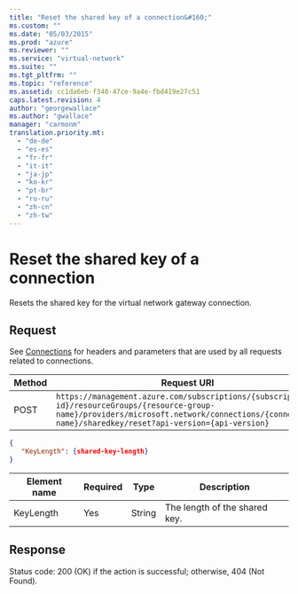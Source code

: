 ```yaml
---
title: "Reset the shared key of a connection&#160;"
ms.custom: ""
ms.date: "05/03/2015"
ms.prod: "azure"
ms.reviewer: ""
ms.service: "virtual-network"
ms.suite: ""
ms.tgt_pltfrm: ""
ms.topic: "reference"
ms.assetid: cc1da6eb-f348-47ce-9a4e-fbd419e27c51
caps.latest.revision: 4
author: "georgewallace"
ms.author: "gwallace"
manager: "carmonm"
translation.priority.mt: 
  - "de-de"
  - "es-es"
  - "fr-fr"
  - "it-it"
  - "ja-jp"
  - "ko-kr"
  - "pt-br"
  - "ru-ru"
  - "zh-cn"
  - "zh-tw"
---
```

# Reset the shared key of a connection&#160;
Resets the shared key for the virtual network gateway connection.  
  
## Request  
 See [Connections](../NetworkGatewayREST/connections.md) for headers and parameters that are used by all requests related to connections.  
  
|Method|Request URI|  
|------------|-----------------|  
|POST|`https://management.azure.com/subscriptions/{subscription-id}/resourceGroups/{resource-group-name}/providers/microsoft.network/connections/{connection-name}/sharedkey/reset?api-version={api-version}`|  
  
```json  
{  
   "KeyLength": {shared-key-length}  
}  
```  
  
|Element name|Required|Type|Description|  
|------------------|--------------|----------|-----------------|  
|KeyLength|Yes|String|The length of the shared key.|  
  
## Response  
 Status code: 200 (OK) if the action is successful; otherwise, 404 (Not Found).
